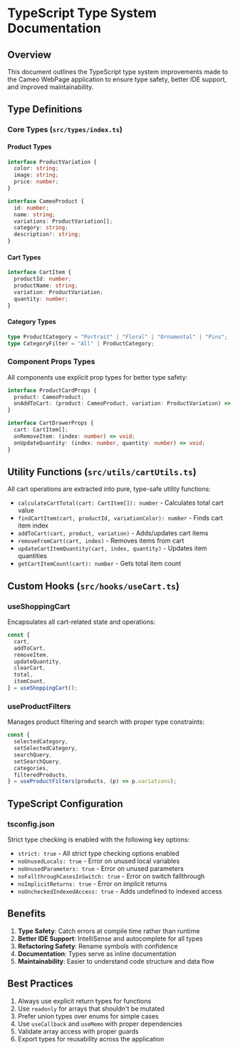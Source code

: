 # TypeScript Type System Documentation

## Overview

This document outlines the TypeScript type system improvements made to the Cameo WebPage application to ensure type safety, better IDE support, and improved maintainability.

## Type Definitions

### Core Types (`src/types/index.ts`)

#### Product Types

```typescript
interface ProductVariation {
  color: string;
  image: string;
  price: number;
}

interface CameoProduct {
  id: number;
  name: string;
  variations: ProductVariation[];
  category: string;
  description?: string;
}
```

#### Cart Types

```typescript
interface CartItem {
  productId: number;
  productName: string;
  variation: ProductVariation;
  quantity: number;
}
```

#### Category Types

```typescript
type ProductCategory = "Portrait" | "Floral" | "Ornamental" | "Pins";
type CategoryFilter = "All" | ProductCategory;
```

### Component Props Types

All components use explicit prop types for better type safety:

```typescript
interface ProductCardProps {
  product: CameoProduct;
  onAddToCart: (product: CameoProduct, variation: ProductVariation) => void;
}

interface CartDrawerProps {
  cart: CartItem[];
  onRemoveItem: (index: number) => void;
  onUpdateQuantity: (index: number, quantity: number) => void;
}
```

## Utility Functions (`src/utils/cartUtils.ts`)

All cart operations are extracted into pure, type-safe utility functions:

- `calculateCartTotal(cart: CartItem[]): number` - Calculates total cart value
- `findCartItem(cart, productId, variationColor): number` - Finds cart item index
- `addToCart(cart, product, variation)` - Adds/updates cart items
- `removeFromCart(cart, index)` - Removes items from cart
- `updateCartItemQuantity(cart, index, quantity)` - Updates item quantities
- `getCartItemCount(cart): number` - Gets total item count

## Custom Hooks (`src/hooks/useCart.ts`)

### useShoppingCart

Encapsulates all cart-related state and operations:

```typescript
const {
  cart,
  addToCart,
  removeItem,
  updateQuantity,
  clearCart,
  total,
  itemCount,
} = useShoppingCart();
```

### useProductFilters

Manages product filtering and search with proper type constraints:

```typescript
const {
  selectedCategory,
  setSelectedCategory,
  searchQuery,
  setSearchQuery,
  categories,
  filteredProducts,
} = useProductFilters(products, (p) => p.variations);
```

## TypeScript Configuration

### tsconfig.json

Strict type checking is enabled with the following key options:

- `strict: true` - All strict type checking options enabled
- `noUnusedLocals: true` - Error on unused local variables
- `noUnusedParameters: true` - Error on unused parameters
- `noFallthroughCasesInSwitch: true` - Error on switch fallthrough
- `noImplicitReturns: true` - Error on implicit returns
- `noUncheckedIndexedAccess: true` - Adds undefined to indexed access

## Benefits

1. **Type Safety**: Catch errors at compile time rather than runtime
2. **Better IDE Support**: IntelliSense and autocomplete for all types
3. **Refactoring Safety**: Rename symbols with confidence
4. **Documentation**: Types serve as inline documentation
5. **Maintainability**: Easier to understand code structure and data flow

## Best Practices

1. Always use explicit return types for functions
2. Use `readonly` for arrays that shouldn't be mutated
3. Prefer union types over enums for simple cases
4. Use `useCallback` and `useMemo` with proper dependencies
5. Validate array access with proper guards
6. Export types for reusability across the application
